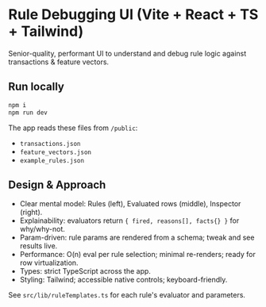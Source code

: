 # Rule Debugging UI (Vite + React + TS + Tailwind)

Senior-quality, performant UI to understand and debug rule logic against transactions & feature vectors.

## Run locally

```bash
npm i
npm run dev
```

The app reads these files from `/public`:
- `transactions.json`
- `feature_vectors.json`
- `example_rules.json`

## Design & Approach

- Clear mental model: Rules (left), Evaluated rows (middle), Inspector (right).
- Explainability: evaluators return `{ fired, reasons[], facts{} }` for why/why-not.
- Param-driven: rule params are rendered from a schema; tweak and see results live.
- Performance: O(n) eval per rule selection; minimal re-renders; ready for row virtualization.
- Types: strict TypeScript across the app.
- Styling: Tailwind; accessible native controls; keyboard-friendly.

See `src/lib/ruleTemplates.ts` for each rule's evaluator and parameters.
